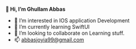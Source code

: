  **👋 Hi, I’m Ghullam Abbas**
- 👀 I’m interested in IOS application Development
- 🌱 I’m currently learning SwiftUI
- 💞️ I’m looking to collaborate on Learning stuff.
- 📫 abbasjoyia99@gmail.com

<!---
abbasjoyia99/abbasjoyia99 is a ✨ special ✨ repository because its `README.md` (this file) appears on your GitHub profile.
You can click the Preview link to take a look at your changes.
--->
